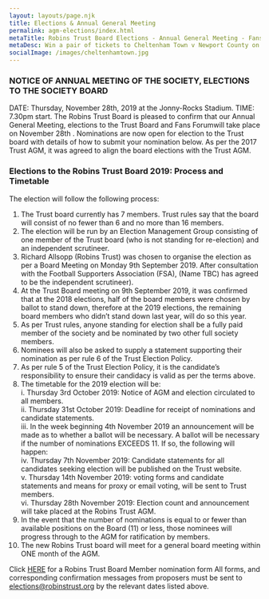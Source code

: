 ```yaml
---
layout: layouts/page.njk
title: Elections & Annual General Meeting
permalink: agm-elections/index.html
metaTitle: Robins Trust Board Elections - Annual General Meeting - Fans Forum - 28 October 2019
metaDesc: Win a pair of tickets to Cheltenham Town v Newport County on Saturday 12th October courtesy of Carabao Energy Drink
socialImage: /images/cheltenhamtown.jpg
---
```


### NOTICE OF ANNUAL MEETING OF THE SOCIETY, ELECTIONS TO THE SOCIETY BOARD

DATE: Thursday, November 28th, 2019 at the Jonny-Rocks Stadium. TIME: 7.30pm start.
The Robins Trust Board is pleased to confirm that our Annual General Meeting, elections to the Trust
Board and Fans Forumwill take place on November 28th .
Nominations are now open for election to the Trust board with details of how to submit
your nomination below.
As per the 2017 Trust AGM, it was agreed to align the board elections with the Trust AGM.

### Elections to the Robins Trust Board 2019: Process and Timetable

The election will follow the following process:

1. The Trust board currently has 7 members. Trust rules say that the board will consist of no fewer than 6 and no more than 16 members.
2. The election will be run by an Election Management Group consisting of one member of the Trust board (who is not standing for re-election) and an independent scrutineer.
3. Richard Allsopp (Robins Trust) was chosen to organise the election as per a Board Meeting on Monday 9th September 2019. After consultation with the Football Supporters Association (FSA), (Name TBC) has agreed to be the independent scrutineer).
4. At the Trust Board meeting on 9th September 2019, it was confirmed that at the 2018 elections, half of the board members were chosen by ballot to stand down, therefore at the 2019 elections, the remaining board members who didn’t stand down last year, will do so this year.
5. As per Trust rules, anyone standing for election shall be a fully paid member of the society and be nominated by two other full society members.
6. Nominees will also be asked to supply a statement supporting their nomination as per rule 6 of the Trust Election Policy.
7. As per rule 5 of the Trust Election Policy, it is the candidate’s responsibility to ensure their candidacy is valid as per the terms above.
8. The timetable for the 2019 election will be:<br>
   i. Thursday 3rd October 2019: Notice of AGM and election circulated to all members.<br>
   ii. Thursday 31st October 2019: Deadline for receipt of nominations and candidate statements.<br>
   iii. In the week beginning 4th November 2019 an announcement will be made as to whether a ballot will be necessary. A ballot will be necessary if the number of nominations EXCEEDS 11. If so, the following will happen:<br>
   iv. Thursday 7th November 2019: Candidate statements for all candidates seeking election will be published on the Trust website.<br>
   v. Thursday 14th November 2019: voting forms and candidate statements and means for proxy or email voting, will be sent to Trust members.<br>
   vi. Thursday 28th November 2019: Election count and announcement will take placed at the Robins Trust AGM.
9. In the event that the number of nominations is equal to or fewer than available positions on the Board (11) or less, those nominees will progress through to the AGM for ratification by members.
10. The new Robins Trust board will meet for a general board meeting within ONE month of the AGM.

Click [HERE](/images/trust-elections-2019-board-nomination-form.docx) for a Robins Trust Board Member nomination form
All forms, and corresponding confirmation messages from proposers must be sent to [elections@robinstrust.org](mailto:elections@robinstrust.org) by the relevant dates listed above.
